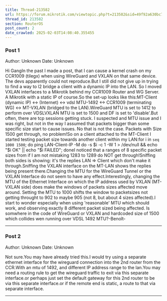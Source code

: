 ```yaml
---
title: Thread-213582
url: https://forum.mikrotik.com/viewtopic.php?t=213582&sid=49f92a630bc7970d8ca50523be880e8f
thread_id: 213582
section: RouterOS
post_count: 2
date_crawled: 2025-02-03T14:08:40.355455
---
```


### Post 1
Author: Unknown
Date: Unknown

Hi GangIn the past I made a post, that I can cause a kernel crash on my CCR1009 (tilegx) when using WireGuard and VXLAN on that same device. The devs apparently could not reproduce.But I still did not give up in trying to find a way to l2 bridge a client with a dynamic IP into the LAN. So I moved VXLAN interfaces to a Mikrotik behind my CCR1009 Router and WG Server. A Mikrotik with a static IP of course.So the set-up looks like this:MT-Client (dynamic IP) <-> (Internet) <-> vdsl MTU-1492 <-> CCR1009 (terminating WG) <-> MT-VXLAN (bridged to the LAN).WireGuard MTU is set to 1412 to perform over VDSLVXLAN MTU is set to 1500 and DF is set to 'disable'.But often, there are tcp sessions getting stuck. I suspected and MTU issue and I was right, but not in the way I assumed that packets bigger than some specific size start to cause issues. No that is not the case. Packets with Size 1500 get through, no problem!So on a client attached to the MT-Client I started testing packet size towards another client within my LAN:for i in `seq 1000 1500`; do ping LAN-Client-IP -M do -s $i -c 1 -W 1 > /dev/null && echo "$i OK" || echo "$i FAILED"; doneI noticed that a ranges of 8 specific packet sizes from if I am not mistaking 1283 to 1289 do NOT get through!Sniffing both sides is showing: it's the replies LAN => Client which don't make it through.Sniffing the VXLAN interface on the MT-LAN shows the replies being present there.Changing the MTU for the WireGuard Tunnel or the VXLAN Interface do not seem to have any effect.Interestingly, changing the MTU of the Ethernet Interface on which the IP address used by VXLAN (MT-VXLAN side) does make the windows of packets sizes affected move around. Setting the MTU to 1000 shifts the window to packetsizes not getting throught to 902 to maybe 905 (not 8, but about 4 sizes affected).I start to wonder especially when using 'reasonable' MTU which should work, and observing exactly 8 different packet sized being affected. Is somwhere in the code of WireGuard or VXLAN and hardcoded size of 1500 which collides wen running over VDSL 1492 MTU?-Benoît-

---
### Post 2
Author: Unknown
Date: Unknown

Not sure.You may have already tried this.I would try using a separate ethernet interface for the wireguard connection into the 2nd router from the CCR.With an mtu of 1492, and different IP address range to the lan.You may need a routing rule to get the wireguard traffic to exit via this separate interface.or perhaps just set the default gateway for this 2nd router to be via this separate interface.or if the remote end is static, a route to that via separate interface.

---
